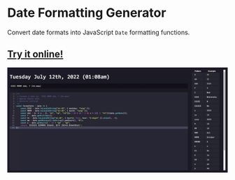 # Date Formatting Generator
Convert date formats into JavaScript <code>Date</code> formatting functions.

## **[Try it online!](https://lebster.xyz/projects/dateformatter)**
![](demo.gif "Demonstration")
